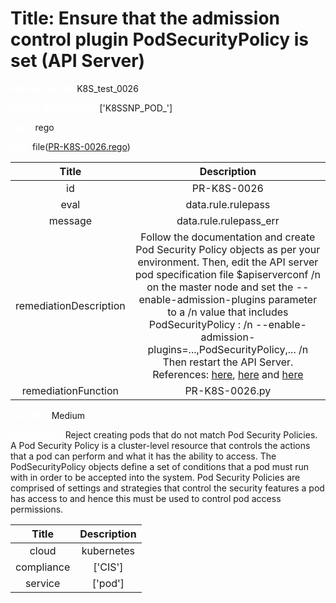 



# Title: Ensure that the admission control plugin PodSecurityPolicy is set (API Server)


***<font color="white">Master Test Id:</font>*** K8S_test_0026

***<font color="white">Master Snapshot Id:</font>*** ['K8SSNP_POD_']

***<font color="white">type:</font>*** rego

***<font color="white">rule:</font>*** file([PR-K8S-0026.rego])  
  
  
  
  

|Title|Description|
| :---: | :---: |
|id|PR-K8S-0026|
|eval|data.rule.rulepass|
|message|data.rule.rulepass_err|
|remediationDescription|Follow the documentation and create Pod Security Policy objects as per your environment. Then, edit the API server pod specification file $apiserverconf /n on the master node and set the --enable-admission-plugins parameter to a /n value that includes PodSecurityPolicy : /n --enable-admission-plugins=...,PodSecurityPolicy,... /n Then restart the API Server. References: <a href='https://kubernetes.io/docs/admin/kube-apiserver/' target='_blank'>here</a>, <a href='https://kubernetes.io/docs/admin/admission-controllers/#podsecuritypolicy' target='_blank'>here</a> and <a href='https://kubernetes.io/docs/concepts/policy/pod-security-policy/#enabling-pod-security-policies' target='_blank'>here</a>|
|remediationFunction|PR-K8S-0026.py|


***<font color="white">Severity:</font>*** Medium

***<font color="white">Description:</font>***  Reject creating pods that do not match Pod Security Policies. A Pod Security Policy is a cluster-level resource that controls the actions that a pod can perform and what it has the ability to access. The PodSecurityPolicy objects define a set of conditions that a pod must run with in order to be accepted into the system. Pod Security Policies are comprised of settings and strategies that control the security features a pod has access to and hence this must be used to control pod access permissions.  
  
  

|Title|Description|
| :---: | :---: |
|cloud|kubernetes|
|compliance|['CIS']|
|service|['pod']|



[PR-K8S-0026.rego]: https://github.com/prancer-io/prancer-compliance-test/tree/master/kubernetes/cloud/PR-K8S-0026.rego
